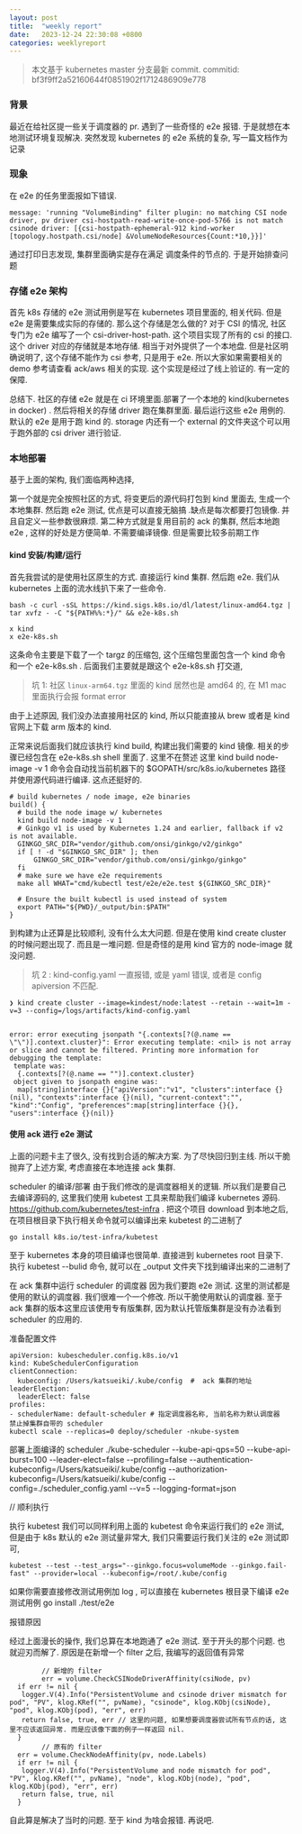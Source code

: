 ```yaml
---
layout: post
title:  "weekly report"
date:   2023-12-24 22:30:08 +0800
categories: weeklyreport
---
```


> 本文基于 kubernetes master 分支最新 commit.  commitid: bf3f9ff2a52160644f0851902f1712486909e778

### 背景
最近在给社区提一些关于调度器的 pr. 遇到了一些奇怪的 e2e 报错. 于是就想在本地测试环境复现解决. 突然发现 kubernetes 的 e2e 系统的复杂, 写一篇文档作为记录


### 现象
在 e2e 的任务里面报如下错误.

```
message: 'running "VolumeBinding" filter plugin: no matching CSI node driver, pv driver csi-hostpath-read-write-once-pod-5766 is not match csinode driver: [{csi-hostpath-ephemeral-912 kind-worker [topology.hostpath.csi/node] &VolumeNodeResources{Count:*10,}}]'
```

通过打印日志发现, 集群里面确实是存在满足 调度条件的节点的. 于是开始排查问题


### 存储 e2e 架构

首先 k8s  存储的 e2e 测试用例是写在 kubernetes 项目里面的, 相关代码.  但是 e2e 是需要集成实际的存储的. 那么这个存储是怎么做的?  对于 CSI 的情况, 社区专门为 e2e 编写了一个 csi-driver-host-path.  这个项目实现了所有的 csi 的接口. 这个 driver 对应的存储就是本地存储. 相当于对外提供了一个本地盘.  但是社区明确说明了, 这个存储不能作为 csi 参考, 只是用于 e2e. 所以大家如果需要相关的 demo 参考请查看 ack/aws 相关的实现. 这个实现是经过了线上验证的. 有一定的保障.

总结下. 社区的存储 e2e 就是在 ci 环境里面.部署了一个本地的 kind(kubernetes in docker) . 然后将相关的存储 driver 跑在集群里面. 最后运行这些 e2e 用例的. 默认的 e2e 是用于跑 kind 的. storage 内还有一个 external 的文件夹这个可以用于跑外部的 csi driver 进行验证.


### 本地部署
基于上面的架构, 我们面临两种选择, 

第一个就是完全按照社区的方式, 将变更后的源代码打包到 kind 里面去, 生成一个本地集群. 然后跑 e2e 测试, 优点是可以直接无脑搞 .缺点是每次都要打包镜像. 并且自定义一些参数很麻烦. 
第二种方式就是复用目前的 ack 的集群, 然后本地跑 e2e , 这样的好处是方便简单. 不需要编译镜像. 但是需要比较多前期工作


#### kind 安装/构建/运行
首先我尝试的是使用社区原生的方式. 直接运行 kind 集群. 然后跑 e2e. 我们从 kubernetes 上面的流水线扒下来了一些命令.

```shell
bash -c curl -sSL https://kind.sigs.k8s.io/dl/latest/linux-amd64.tgz | tar xvfz - -C "${PATH%%:*}/" && e2e-k8s.sh

x kind
x e2e-k8s.sh
```

 这条命令主要是下载了一个 targz 的压缩包, 这个压缩包里面包含一个 kind 命令 和一个 e2e-k8s.sh . 后面我们主要就是跟这个 e2e-k8s.sh 打交道,

> 坑 1:  社区 ```linux-arm64.tgz``` 里面的 kind 居然也是 amd64 的,  在 M1 mac 里面执行会报 format error

由于上述原因, 我们没办法直接用社区的 kind, 所以只能直接从 brew 或者是 kind 官网上下载 arm 版本的 kind.

正常来说后面我们就应该执行 kind build, 构建出我们需要的 kind 镜像. 相关的步骤已经包含在 e2e-k8s.sh shell 里面了. 这里不在赘述
这里  kind build node-image -v 1 命令会自动找当前机器下的 $GOPATH/src/k8s.io/kubernetes   路径并使用源代码进行编译. 这点还挺好的. 

```shell
# build kubernetes / node image, e2e binaries
build() {
  # build the node image w/ kubernetes
  kind build node-image -v 1
  # Ginkgo v1 is used by Kubernetes 1.24 and earlier, fallback if v2 is not available.
  GINKGO_SRC_DIR="vendor/github.com/onsi/ginkgo/v2/ginkgo"
  if [ ! -d "$GINKGO_SRC_DIR" ]; then
      GINKGO_SRC_DIR="vendor/github.com/onsi/ginkgo/ginkgo"
  fi
  # make sure we have e2e requirements
  make all WHAT="cmd/kubectl test/e2e/e2e.test ${GINKGO_SRC_DIR}"

  # Ensure the built kubectl is used instead of system
  export PATH="${PWD}/_output/bin:$PATH"
}
```
到构建为止还算是比较顺利, 没有什么太大问题.  但是在使用 kind create cluster 的时候问题出现了. 而且是一堆问题. 但是奇怪的是用 kind 官方的 node-image 就没问题. 

> 坑 2 : kind-config.yaml 一直报错, 或是 yaml 错误, 或者是 config apiversion 不匹配.

```
❯ kind create cluster --image=kindest/node:latest --retain --wait=1m -v=3 --config=/logs/artifacts/kind-config.yaml


error: error executing jsonpath "{.contexts[?(@.name == \"\")].context.cluster}": Error executing template: <nil> is not array or slice and cannot be filtered. Printing more information for debugging the template:
 template was:
  {.contexts[?(@.name == "")].context.cluster}
 object given to jsonpath engine was:
  map[string]interface {}{"apiVersion":"v1", "clusters":interface {}(nil), "contexts":interface {}(nil), "current-context":"", "kind":"Config", "preferences":map[string]interface {}{}, "users":interface {}(nil)}

```

#### 使用 ack 进行 e2e 测试

上面的问题卡主了很久, 没有找到合适的解决方案. 为了尽快回归到主线. 所以干脆抛弃了上述方案, 考虑直接在本地连接 ack
集群.

scheduler 的编译/部署
由于我们修改的是调度器相关的逻辑. 所以我们是要自己去编译源码的, 这里我们使用 kubetest 工具来帮助我们编译 kubernetes 源码.
https://github.com/kubernetes/test-infra . 把这个项目 download 到本地之后, 在项目根目录下执行相关命令就可以编译出来 kubetest 的二进制了

```
go install k8s.io/test-infra/kubetest
```

至于 kubernetes 本身的项目编译也很简单. 直接进到 kubernetes root 目录下. 执行 
kubetest --bulid
命令, 就可以在 _output 文件夹下找到编译出来的二进制了


在 ack 集群中运行 scheduler 的调度器
因为我们要跑 e2e 测试. 这里的测试都是使用的默认的调度器. 我们很难一个一个修改. 所以干脆使用默认的调度器. 至于 ack 集群的版本这里应该使用专有版集群, 因为默认托管版集群是没有办法看到 scheduler 的应用的. 

准备配置文件
```
apiVersion: kubescheduler.config.k8s.io/v1
kind: KubeSchedulerConfiguration
clientConnection:
  kubeconfig: /Users/katsueiki/.kube/config  #  ack 集群的地址
leaderElection:
  leaderElect: false
profiles:
- schedulerName: default-scheduler # 指定调度器名称, 当前名称为默认调度器
禁止掉集群自带的 scheduler
kubectl scale --replicas=0 deploy/scheduler -nkube-system
```

部署上面编译的 scheduler
./kube-scheduler --kube-api-qps=50  --kube-api-burst=100  --leader-elect=false  --profiling=false  --authentication-kubeconfig=/Users/katsueiki/.kube/config  --authorization-kubeconfig=/Users/katsueiki/.kube/config  --config=./scheduler_config.yaml --v=5 --logging-format=json

// 顺利执行


执行 kubetest
我们可以同样利用上面的 kubetest 命令来运行我们的 e2e 测试, 但是由于 k8s 默认的 e2e 测试量非常大, 我们只需要运行我们关注的 e2e 测试即可, 

```
kubetest --test --test_args="--ginkgo.focus=volumeMode --ginkgo.fail-fast" --provider=local --kubeconfig=/root/.kube/config
```

如果你需要直接修改测试用例加 log , 可以直接在 kubernetes 根目录下编译 e2e 测试用例
go install ./test/e2e

报错原因

经过上面漫长的操作, 我们总算在本地跑通了 e2e 测试.  至于开头的那个问题. 也就迎刃而解了. 原因是在新增一个 filter 之后, 我编写的返回值有异常

```golang
        // 新增的 filter
        err = volume.CheckCSINodeDriverAffinity(csiNode, pv)
  if err != nil {
   logger.V(4).Info("PersistentVolume and csinode driver mismatch for pod", "PV", klog.KRef("", pvName), "csinode", klog.KObj(csiNode), "pod", klog.KObj(pod), "err", err)
   return false, true, err // 这里的问题, 如果想要调度器尝试所有节点的话, 这里不应该返回异常. 而是应该像下面的例子一样返回 nil. 
  }
        // 原有的 filter
  err = volume.CheckNodeAffinity(pv, node.Labels)
  if err != nil {
   logger.V(4).Info("PersistentVolume and node mismatch for pod", "PV", klog.KRef("", pvName), "node", klog.KObj(node), "pod", klog.KObj(pod), "err", err)
   return false, true, nil
  }
```

自此算是解决了当时的问题. 至于 kind 为啥会报错. 再说吧.


